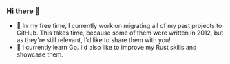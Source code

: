 ### Hi there 👋

- 🔭 In my free time, I currently work on migrating all of my past projects to GitHub. This takes time, because some of them were written in 2012, but as they're still relevant, I'd like to share them with you!
- 🌱 I currently learn Go. I'd also like to improve my Rust skills and showcase them.

<!--
**mwojciga/mwojciga** is a ✨ _special_ ✨ repository because its `README.md` (this file) appears on your GitHub profile.

Here are some ideas to get you started:

- 🔭 I’m currently working on ...
- 🌱 I’m currently learning ...
- 👯 I’m looking to collaborate on ...
- 🤔 I’m looking for help with ...
- 💬 Ask me about ...
- 📫 How to reach me: ...
- 😄 Pronouns: ...
- ⚡ Fun fact: ...
-->
